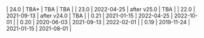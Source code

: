 | 24.0 | TBA*       | TBA         | TBA        |
| 23.0 | 2022-04-25 | after v25.0 | TBA        |
| 22.0 | 2021-09-13 | after v24.0 | TBA        |
| 0.21 | 2021-01-15 | 2022-04-25  | 2022-10-01 |
| 0.20 | 2020-06-03 | 2021-09-13  | 2022-02-01 |
| 0.19 | 2019-11-24 | 2021-01-15  | 2021-08-01 |
